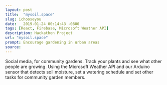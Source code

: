 ```yaml
---
layout: post
title:  "mysoil.space"
slug: ichooseyou
date:   2019-01-24 00:14:43 -0800
tags: [React, Firebase, Microsoft Weather API]
description: Hackathon Project
url: "mysoil.space"
prompt: Encourage gardening in urban areas
source:
---
```


Social media, for community gardens. Track your
plants and see what other people are growing. Using
the Microsoft Weather API and our Arduino sensor that
detects soil moisture, set a watering schedule and
set other tasks for community garden members.
